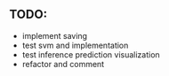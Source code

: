## TODO:
- implement saving
- test svm and implementation
- test inference prediction visualization
- refactor and comment